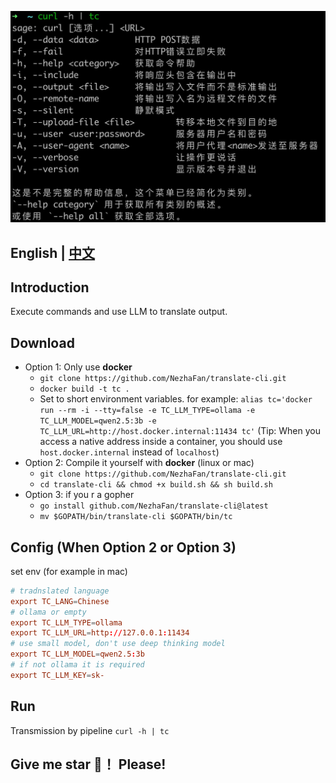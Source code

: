 ![](img/demo1.jpg)

##  English | [中文](README_ZH_CN.md)


## Introduction

Execute commands and use LLM to translate output.


## Download
- Option 1: Only use **docker**
  - `git clone https://github.com/NezhaFan/translate-cli.git`
  - `docker build -t tc .` 
  - Set to short environment variables. for example: `alias tc='docker run --rm -i --tty=false -e TC_LLM_TYPE=ollama -e TC_LLM_MODEL=qwen2.5:3b -e TC_LLM_URL=http://host.docker.internal:11434 tc'` (Tip: When you access a native address inside a container, you should use `host.docker.internal` instead of `localhost`)
- Option 2: Compile it yourself with **docker** (linux or mac) 
  - `git clone https://github.com/NezhaFan/translate-cli.git`
  - `cd translate-cli && chmod +x build.sh && sh build.sh`
- Option 3: if you r a gopher
  - `go install github.com/NezhaFan/translate-cli@latest` 
  - `mv $GOPATH/bin/translate-cli $GOPATH/bin/tc`

## Config (When Option 2 or Option 3)
set env (for example in mac)
```conf
# tradnslated language
export TC_LANG=Chinese
# ollama or empty
export TC_LLM_TYPE=ollama
export TC_LLM_URL=http://127.0.0.1:11434
# use small model, don't use deep thinking model
export TC_LLM_MODEL=qwen2.5:3b
# if not ollama it is required
export TC_LLM_KEY=sk-
```

## Run
Transmission by pipeline `curl -h | tc`

## Give me star 🌟！ Please!
